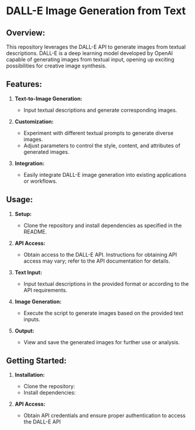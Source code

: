 # DALL-E Image Generation from Text

## Overview:
This repository leverages the DALL-E API to generate images from textual descriptions. DALL-E is a deep learning model developed by OpenAI capable of generating images from textual input, opening up exciting possibilities for creative image synthesis.

## Features:

1. **Text-to-Image Generation:**
   - Input textual descriptions and generate corresponding images.

2. **Customization:**
   - Experiment with different textual prompts to generate diverse images.
   - Adjust parameters to control the style, content, and attributes of generated images.

3. **Integration:**
   - Easily integrate DALL-E image generation into existing applications or workflows.

## Usage:
1. **Setup:**
   - Clone the repository and install dependencies as specified in the README.

2. **API Access:**
   - Obtain access to the DALL-E API. Instructions for obtaining API access may vary; refer to the API documentation for details.

3. **Text Input:**
   - Input textual descriptions in the provided format or according to the API requirements.

4. **Image Generation:**
   - Execute the script to generate images based on the provided text inputs.

5. **Output:**
   - View and save the generated images for further use or analysis.

## Getting Started:
1. **Installation:**
   - Clone the repository:
   - Install dependencies:

2. **API Access:**
   - Obtain API credentials and ensure proper authentication to access the DALL-E API
